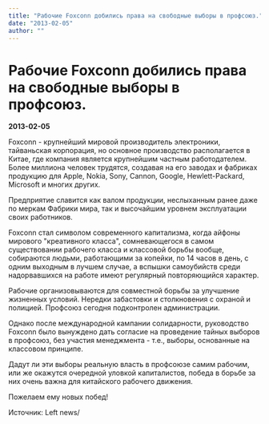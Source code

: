 ```yaml
---
title: "Рабочие Foxconn добились права на свободные выборы в профсоюз."
date: "2013-02-05"
author: ""
---
```


# Рабочие Foxconn добились права на свободные выборы в профсоюз.

**2013-02-05** 

Foxconn - крупнейший мировой производитель электроники,  тайваньская корпорация, но основное производство располагается в Китае,  где компания является крупнейшим частным работодателем. Более миллиона  человек трудятся, создавая на его заводах и фабриках продукцию для  Apple, Nokia, Sony, Cannon, Google, Hewlett-Packard, Microsoft и многих  других.



Предприятие славится как валом продукции, неслыханным  ранее даже по меркам Фабрики мира, так и высочайшим уровнем эксплуатации  своих работников.



Foxconn стал символом современного  капитализма, когда айфоны мирового "креативного класса", сомневающегося в  самом существовании рабочего класса и классовой борьбы вообще,  собираются людьми, работающими за копейки, по 14 часов в день, с одним  выходным в лучшем случае, а вспышки самоубийств среди надорвавшихся на  работе имеют регулярный повторяющийся характер.



Рабочие  организовываются для совместной борьбы за улучшение жизненных условий.  Нередки забастовки и столкновения с охраной и полицией. Профсоюз сегодня  подконтролен администрации.



Однако после международной кампании  солидарности, руководство Foxconn было вынуждено дать согласие на  проведение тайных выборов в профсоюз, без участия менеджмента - т.е.,  выборы, основанные на классовом принципе.



Дадут ли эти выборы  реальную власть в профсоюзе самим рабочим,  или же окажутся очередной  уловкой капиталистов, победа в борьбе за них очень важна для китайского  рабочего движения.

Пожелаем ему новых побед!

Источник: Left news/